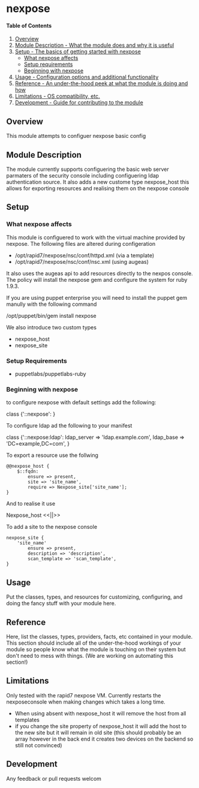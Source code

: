 # nexpose

#### Table of Contents

1. [Overview](#overview)
2. [Module Description - What the module does and why it is useful](#module-description)
3. [Setup - The basics of getting started with nexpose](#setup)
    * [What nexpose affects](#what-nexpose-affects)
    * [Setup requirements](#setup-requirements)
    * [Beginning with nexpose](#beginning-with-nexpose)
4. [Usage - Configuration options and additional functionality](#usage)
5. [Reference - An under-the-hood peek at what the module is doing and how](#reference)
5. [Limitations - OS compatibility, etc.](#limitations)
6. [Development - Guide for contributing to the module](#development)

## Overview

This module attempts to configuer nexpose basic config

## Module Description

The module currently supports configuering the basic web server parmaters of the security console including configuering ldap authentication source.  It also adds a new custome type nexpose\_host this allows for exporting resources and realising them on the nexpose console

## Setup

### What nexpose affects

This module is configuered to work with the virtual machine provided by nexpose.  The following files are altered during configeration
 * /opt/rapid7/nexpose/nsc/conf/httpd.xml (via a template)
 * /opt/rapid7/nexpose/nsc/conf/nsc.xml (using augeas)

It also uses the augeas api to add resources directly to the nexpos console.  The policy will install the nexpose gem and configure the system for ruby 1.9.3.

If you are using puppet enterprise you will need to install the puppet gem manully with the following command 

/opt/puppet/bin/gem install nexpose

We also introduce two custom types 
 * nexpose\_host
 * nexpose\_site

### Setup Requirements 

 * puppetlabs/puppetlabs-ruby

### Beginning with nexpose

to configure nexpose with default settings add the following:

class {'::nexpose': } 

To configure ldap ad the following to your manifest

class {'::nexpose:ldap':
  ldap\_server => 'ldap.example.com',
  ldap\_base   => 'DC=example,DC=com',
}

To export a resource use the follwing

    @@nexpose_host {
        $::fqdn:
            ensure => present,
            site => 'site_name',
            require => Nexpose_site['site_name'];
    }
And to realise it use

Nexpose\_host <<||>>

To add a site to the nexpose console 

    nexpose_site {
        'site_name'
            ensure => present,
            description => 'description',
            scan_template => 'scan_template',
    }

## Usage

Put the classes, types, and resources for customizing, configuring, and doing
the fancy stuff with your module here.

## Reference

Here, list the classes, types, providers, facts, etc contained in your module.
This section should include all of the under-the-hood workings of your module so
people know what the module is touching on their system but don't need to mess
with things. (We are working on automating this section!)

## Limitations

Only tested with the rapid7 nexpose VM.  Currently restarts the nexposeconsole when making changes which takes a long time.

 * When using absent with nexpose\_host it will remove the host from all templates
 * if you change the site property of nexpose\_host it will add the host to the new site but it will remain in old site (this should probably be an array however in the back end it creates two devices on the backend so still not convinced)

## Development

Any feedback or pull requests welcom

